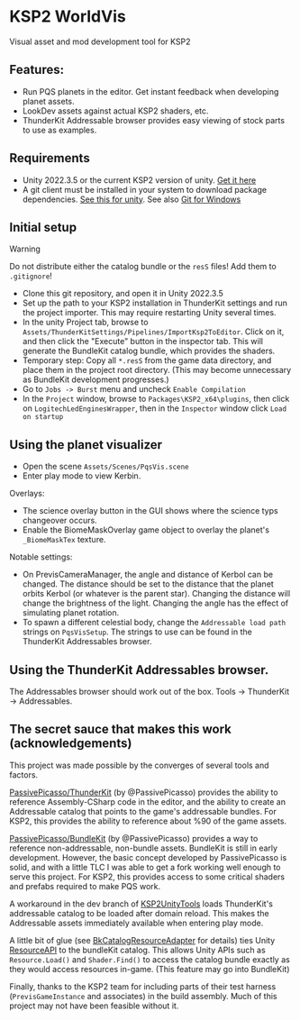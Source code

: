 # KSP2 WorldVis

Visual asset and mod development tool for KSP2 

## Features:

* Run PQS planets in the editor.  Get instant feedback when developing planet assets.
* LookDev assets against actual KSP2 shaders, etc.
* ThunderKit Addressable browser provides easy viewing of stock parts to use as examples.

## Requirements

* Unity 2022.3.5 or the current KSP2 version of unity.  [Get it here](https://unity.com/releases/editor/whats-new/2022.3.5)
* A git client must be installed in your system to download package dependencies.
  [See this for unity](https://docs.unity3d.com/Manual/upm-git.html). See also [Git for Windows](https://gitforwindows.org/)

## Initial setup

> [!WARNING]
>  Do not distribute either the catalog bundle or the `resS` files! Add them to `.gitignore`!

* Clone this git repository, and open it in Unity 2022.3.5
* Set up the path to your KSP2 installation in ThunderKit settings and run the project importer.
  This may require restarting Unity several times.
* In the unity Project tab, browse to `Assets/ThunderKitSettings/Pipelines/ImportKsp2ToEditor`.
  Click on it, and then click the "Execute" button in the inspector tab.
  This will generate the BundleKit catalog bundle, which provides the shaders.
* Temporary step: Copy all `*.resS` from the game data directory, and place them in the project root directory.
  (This may become unnecessary as BundleKit development progresses.)
* Go to `Jobs -> Burst` menu and uncheck `Enable Compilation`
* In the `Project` window, browse to `Packages\KSP2_x64\plugins`, then click on `LogitechLedEnginesWrapper`, then in the `Inspector` window click `Load on startup`

## Using the planet visualizer

* Open the scene `Assets/Scenes/PqsVis.scene`
* Enter play mode to view Kerbin.

Overlays:
* The science overlay button in the GUI shows where the science typs changeover occurs.
* Enable the BiomeMaskOverlay game object to overlay the planet's `_BiomeMaskTex` texture.

Notable settings:
* On PrevisCameraManager, the angle and distance of Kerbol can be changed.
  The distance should be set to the distance that the planet orbits Kerbol (or whatever is the parent star).
  Changing the distance will change the brightness of the light.
  Changing the angle has the effect of simulating planet rotation.
* To spawn a different celestial body, change the `Addressable load path` strings on `PqsVisSetup`.
  The strings to use can be found in the ThunderKit Addressables browser.

## Using the ThunderKit Addressables browser.

The Addressables browser should work out of the box.
Tools -> ThunderKit -> Addressables.

## The secret sauce that makes this work (acknowledgements)

This project was made possible by the converges of several tools and factors.

[PassivePicasso/ThunderKit](https://github.com/PassivePicasso/ThunderKit) (by @PassivePicasso) 
provides the ability to reference Assembly-CSharp code in the editor,
and the ability to create an Addressable catalog that points to the game's addressable bundles.
For KSP2, this provides the ability to reference about %90 of the game assets.

[PassivePicasso/BundleKit](https://github.com/PassivePicasso/BundleKit) (by @PassivePicasso)
provides a way to reference non-addressable, non-bundle assets.  BundleKit is still in early
development.  However, the basic concept developed by PassivePicasso is solid,
and with a little TLC I was able to get a fork working well enough to serve this project.
For KSP2, this provides access to some critical shaders and prefabs required to make PQS work.

A workaround in the dev branch of [KSP2UnityTools](https://github.com/KSP2Community/KSP2UnityTools)
loads ThunderKit's addressable catalog to be loaded after domain reload.  This makes the Addressable assets
immediately available when entering play mode.

A little bit of glue (see [BkCatalogResourceAdapter](Assets/WorldVis.Editor/BkCatalogResourceAdapter.cs) for details)
ties Unity [ResourceAPI](https://docs.unity3d.com/ScriptReference/ResourcesAPI.html) to the bundleKit catalog.
This allows Unity APIs such as `Resource.Load()` and `Shader.Find()` to access the catalog bundle exactly as they would
access resources in-game.  (This feature may go into BundleKit)

Finally, thanks to the KSP2 team for including parts of their test harness (`PrevisGameInstance` and associates) in the build assembly.
Much of this project may not have been feasible without it.

